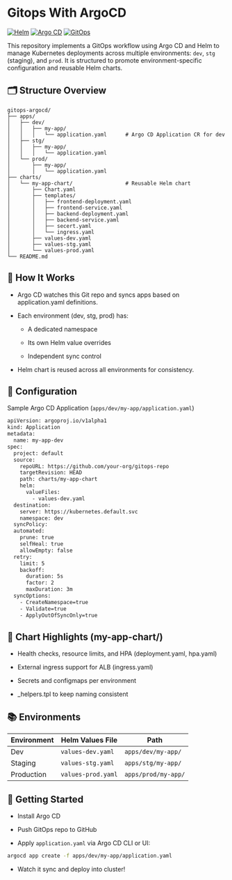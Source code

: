 # Gitops With ArgoCD

[![Helm](https://img.shields.io/badge/Helm-Package%20Manager-0F1689?logo=helm&logoColor=white)](https://helm.sh/)
[![Argo CD](https://img.shields.io/badge/Argo%20CD-GitOps%20CD-EF7B4D?logo=argo&logoColor=white)](https://argo-cd.readthedocs.io/)
[![GitOps](https://img.shields.io/badge/GitOps-Automated%20Delivery-1F6FEB?logo=git&logoColor=white)](https://opengitops.dev/)


This repository implements a GitOps workflow using Argo CD and Helm to manage Kubernetes deployments across multiple environments: `dev`, `stg` (staging), and `prod`. It is structured to promote environment-specific configuration and reusable Helm charts.
 

## 🗂️ Structure Overview
```
gitops-argocd/
├── apps/
│   ├── dev/
│   │   ├── my-app/
│   │   │   └── application.yaml      # Argo CD Application CR for dev
│   ├── stg/
│   │   ├── my-app/
│   │   │   └── application.yaml
│   └── prod/
│       ├── my-app/
│       │   └── application.yaml
├── charts/
│   └── my-app-chart/                 # Reusable Helm chart
│       ├── Chart.yaml
│       ├── templates/
│       │   ├── frontend-deployment.yaml
│       │   ├── frontend-service.yaml
│       │   ├── backend-deployment.yaml
│       │   ├── backend-service.yaml
│       │   ├── secert.yaml
│       │   └── ingress.yaml            
│       ├── values-dev.yaml
│       ├── values-stg.yaml
│       └── values-prod.yaml
└── README.md
```

## 🚀 How It Works

- Argo CD watches this Git repo and syncs apps based on application.yaml definitions.

- Each environment (dev, stg, prod) has:

  - A dedicated namespace

  - Its own Helm value overrides

  - Independent sync control

- Helm chart is reused across all environments for consistency.

## 🔧 Configuration

Sample Argo CD Application (`apps/dev/my-app/application.yaml`)
```bash
apiVersion: argoproj.io/v1alpha1
kind: Application
metadata:
  name: my-app-dev
spec:
  project: default
  source:
    repoURL: https://github.com/your-org/gitops-repo
    targetRevision: HEAD
    path: charts/my-app-chart
    helm:
      valueFiles:
        - values-dev.yaml
  destination:
    server: https://kubernetes.default.svc
    namespace: dev
  syncPolicy:
  automated:
    prune: true
    selfHeal: true
    allowEmpty: false
  retry:
    limit: 5
    backoff:
      duration: 5s
      factor: 2
      maxDuration: 3m
  syncOptions:
    - CreateNamespace=true
    - Validate=true
    - ApplyOutOfSyncOnly=true
```

## 🧩 Chart Highlights (my-app-chart/)

- Health checks, resource limits, and HPA (deployment.yaml, hpa.yaml)

- External ingress support for ALB (ingress.yaml)

- Secrets and configmaps per environment

- _helpers.tpl to keep naming consistent

## 📚 Environments

| Environment             | Helm Values File                 | Path                                                 |
|-------------------------|----------------------------------|------------------------------------------------------|
| Dev                     | `values-dev.yaml`                | `apps/dev/my-app/`                                   |
| Staging                 | `values-stg.yaml`                | `apps/stg/my-app/`                                   |
| Production              | `values-prod.yaml`               | `apps/prod/my-app/`                                  |

## 📌 Getting Started

- Install Argo CD

- Push GitOps repo to GitHub

- Apply `application.yaml` via Argo CD CLI or UI:
```bash
argocd app create -f apps/dev/my-app/application.yaml
```
- Watch it sync and deploy into cluster!

